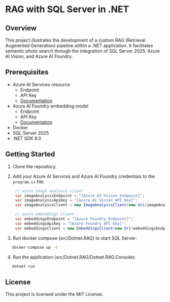# RAG with SQL Server in .NET

## Overview

This project illustrates the development of a custom RAG (Retrieval Augmented Generation) pipeline within a .NET application. It facilitates semantic photo search through the integration of SQL Server 2025, Azure AI Vision, and Azure AI Foundry.

## Prerequisites

- Azure AI Services resource
    - Endpoint
    - API Key
    - [Documentation](https://docs.azure.cn/en-us/ai-services/multi-service-resource)
- Azure AI Foundry embedding model
    - Endpoint
    - API Key
    - [Documentation](https://ai.azure.com/explore/models/embed-v-4-0/version/1/registry/azureml-cohere?tid=27312afb-009f-4fed-a8bb-9737425cc42a)
- Docker
- SQL Server 2025
- .NET SDK 8.0

## Getting Started

1. Clone the repository.

2. Add your Azure AI Services and Azure AI Foundry credentials to the `program.cs` file:

   ```csharp
    // azure image analysis client
    var imageAnalysisEndpoint = "[Azure AI Vision Endpoint]";
    var imageAnalysisApiKey = "[Azure AI Vision API Key]";
    var imageAnalysisClient = new ImageAnalysisClient(new Uri(imageAnalysisEndpoint), new AzureKeyCredential(imageAnalysisApiKey));

    // azure embeddings client
    var embeddingsEndpoint = "[Azure Foundry Endpoint]";
    var embeddingsApiKey = "[Azure Foundry API Key]";
    var embeddingsClient = new EmbeddingsClient(new Uri(embeddingsEndpoint), new AzureKeyCredential(embeddingsApiKey));
    ```

3. Run docker compose (src/Dotnet.RAG) to start SQL Server:

```bash
   docker-compose up -d
```

4. Run the application (src/Dotnet.RAG/Dotnet.RAG.Console):

```bash
   dotnet run
```

## License

This project is licensed under the MIT License.